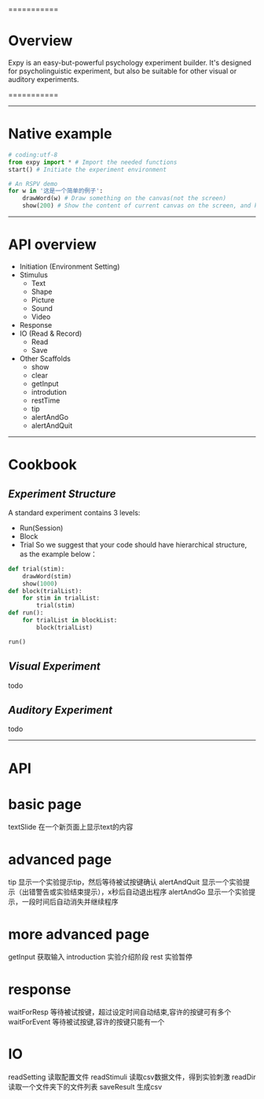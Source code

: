 ===========
# Overview

Expy is an easy-but-powerful psychology experiment builder. It's designed for psycholinguistic experiment, but also be suitable for other visual or auditory experiments.

===========

---
# Native example

```python
# coding:utf-8
from expy import * # Import the needed functions
start() # Initiate the experiment environment

# An RSPV demo
for w in '这是一个简单的例子':
    drawWord(w) # Draw something on the canvas(not the screen)
    show(200) # Show the content of current canvas on the screen, and keep for 200ms
```
---
# API overview

- Initiation (Environment Setting)
- Stimulus
    - Text
    - Shape
    - Picture
    - Sound
    - Video
- Response
- IO (Read & Record)
    - Read
    - Save
- Other Scaffolds
    - show
    - clear
    - getInput
    - introdution
    - restTime
    - tip
    - alertAndGo
    - alertAndQuit


---
# Cookbook
## *Experiment Structure*
A standard experiment contains 3 levels:
- Run(Session)
- Block
- Trial
So we suggest that your code should have hierarchical structure, as the example below：
```python
def trial(stim):
    drawWord(stim)
    show(1000)
def block(trialList):
    for stim in trialList:
        trial(stim)
def run():
    for trialList in blockList:
        block(trialList)

run()
```
## *Visual Experiment*
todo
## *Auditory Experiment*
todo

---
# API
# basic page
textSlide 在一个新页面上显示text的内容

# advanced page
tip 显示一个实验提示tip，然后等待被试按键确认
alertAndQuit 显示一个实验提示（出错警告或实验结束提示），x秒后自动退出程序
alertAndGo 显示一个实验提示，一段时间后自动消失并继续程序

# more advanced page
getInput 获取输入
introduction 实验介绍阶段
rest 实验暂停 

# response
waitForResp 等待被试按键，超过设定时间自动结束,容许的按键可有多个
waitForEvent 等待被试按键,容许的按键只能有一个

# IO
readSetting 读取配置文件
readStimuli 读取csv数据文件，得到实验刺激
readDir 读取一个文件夹下的文件列表
saveResult 生成csv
